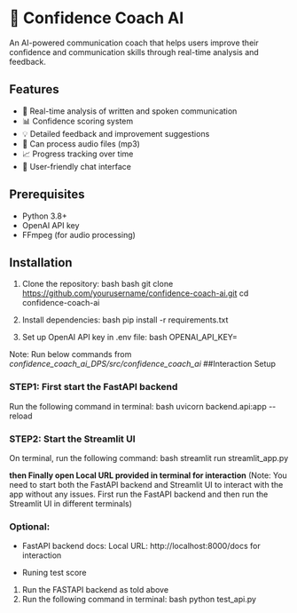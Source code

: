 # 🎯 Confidence Coach AI

An AI-powered communication coach that helps users improve their confidence and communication skills through real-time analysis and feedback.

## Features

- 📝 Real-time analysis of written and spoken communication
- 📊 Confidence scoring system
- 💡 Detailed feedback and improvement suggestions
- 🎤 Can process audio files (mp3)
- 📈 Progress tracking over time
- 💬 User-friendly chat interface

## Prerequisites

- Python 3.8+
- OpenAI API key
- FFmpeg (for audio processing)

## Installation

1. Clone the repository:
bash
bash
git clone https://github.com/yourusername/confidence-coach-ai.git
cd confidence-coach-ai


2. Install dependencies:
bash
pip install -r requirements.txt


3. Set up OpenAI API key in .env file:
bash
 OPENAI_API_KEY=<your-openai-api-key>


Note: Run below commands from *confidence_coach_ai_DPS/src/confidence_coach_ai*
##Interaction Setup
### STEP1: First start the FastAPI backend
Run the following command in terminal:
bash
uvicorn backend.api:app --reload


### STEP2: Start the Streamlit UI
On terminal, run the following command:
bash
streamlit run streamlit_app.py

**then Finally open
Local URL provided in terminal for interaction**
(Note: You need to start both the FastAPI backend and Streamlit UI to interact with the app without any issues. First run the FastAPI backend and then run the Streamlit UI in different terminals)

### Optional:
- FastAPI backend docs:
Local URL: http://localhost:8000/docs for interaction

- Runing test score
1) Run the FASTAPI backend as told above
2) Run the following command in terminal:
bash
python test_api.py